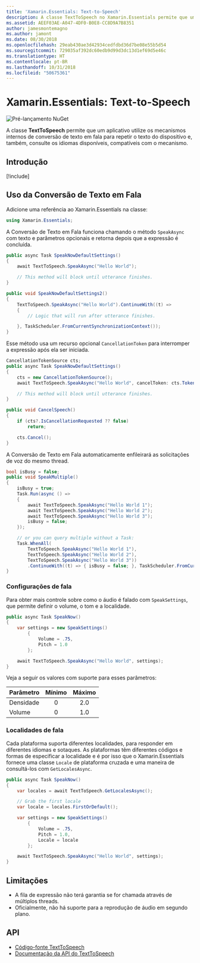 ```yaml
---
title: 'Xamarin.Essentials: Text-to-Speech'
description: A classe TextToSpeech no Xamarin.Essentials permite que um aplicativo utilize os mecanismos internos de conversão de texto em fala para repetir o texto do dispositivo e, também, consulte os idiomas disponíveis, compatíveis com o mecanismo.
ms.assetid: AEEF03AE-A047-4DF0-B0E8-CC8D9A7B8351
author: jamesmontemagno
ms.author: jamont
ms.date: 08/30/2018
ms.openlocfilehash: 29eab430ae3d42934cedfdbd36d7be08e55b5d54
ms.sourcegitcommit: 729035af392dc60edb9d99d3dc13d1ef69d5e46c
ms.translationtype: HT
ms.contentlocale: pt-BR
ms.lasthandoff: 10/31/2018
ms.locfileid: "50675361"
---
```

# <a name="xamarinessentials-text-to-speech"></a>Xamarin.Essentials: Text-to-Speech

![Pré-lançamento NuGet](~/media/shared/pre-release.png)

A classe **TextToSpeech** permite que um aplicativo utilize os mecanismos internos de conversão de texto em fala para repetir o texto do dispositivo e, também, consulte os idiomas disponíveis, compatíveis com o mecanismo.

## <a name="get-started"></a>Introdução

[!include[](~/essentials/includes/get-started.md)]

## <a name="using-text-to-speech"></a>Uso da Conversão de Texto em Fala

Adicione uma referência ao Xamarin.Essentials na classe:

```csharp
using Xamarin.Essentials;
```

A Conversão de Texto em Fala funciona chamando o método `SpeakAsync` com texto e parâmetros opcionais e retorna depois que a expressão é concluída.

```csharp
public async Task SpeakNowDefaultSettings()
{
    await TextToSpeech.SpeakAsync("Hello World");

    // This method will block until utterance finishes.
}

public void SpeakNowDefaultSettings2()
{
    TextToSpeech.SpeakAsync("Hello World").ContinueWith((t) =>
    {
        // Logic that will run after utterance finishes.

    }, TaskScheduler.FromCurrentSynchronizationContext());
}
```

Esse método usa um recurso opcional `CancellationToken` para interromper a expressão após ela ser iniciada.

```csharp
CancellationTokenSource cts;
public async Task SpeakNowDefaultSettings()
{
    cts = new CancellationTokenSource();
    await TextToSpeech.SpeakAsync("Hello World", cancelToken: cts.Token);

    // This method will block until utterance finishes.
}

public void CancelSpeech()
{
    if (cts?.IsCancellationRequested ?? false)
        return;

    cts.Cancel();
}
```

A Conversão de Texto em Fala automaticamente enfileirará as solicitações de voz do mesmo thread.

```csharp
bool isBusy = false;
public void SpeakMultiple()
{
    isBusy = true;
    Task.Run(async () =>
    {
        await TextToSpeech.SpeakAsync("Hello World 1");
        await TextToSpeech.SpeakAsync("Hello World 2");
        await TextToSpeech.SpeakAsync("Hello World 3");
        isBusy = false;
    });

    // or you can query multiple without a Task:
    Task.WhenAll(
        TextToSpeech.SpeakAsync("Hello World 1"),
        TextToSpeech.SpeakAsync("Hello World 2"),
        TextToSpeech.SpeakAsync("Hello World 3"))
        .ContinueWith((t) => { isBusy = false; }, TaskScheduler.FromCurrentSynchronizationContext());
}
```

### <a name="speech-settings"></a>Configurações de fala

Para obter mais controle sobre como o áudio é falado com `SpeakSettings`, que permite definir o volume, o tom e a localidade.

```csharp
public async Task SpeakNow()
{
    var settings = new SpeakSettings()
        {
            Volume = .75,
            Pitch = 1.0
        };

    await TextToSpeech.SpeakAsync("Hello World", settings);
}
```

Veja a seguir os valores com suporte para esses parâmetros:

| Parâmetro | Mínimo | Máximo |
| --- | :---: | :---: |
| Densidade | 0 | 2.0 |
| Volume | 0 | 1.0 |

### <a name="speech-locales"></a>Localidades de fala

Cada plataforma suporta diferentes localidades, para responder em diferentes idiomas e sotaques. As plataformas têm diferentes códigos e formas de especificar a localidade e é por isso que o Xamarin.Essentials fornece uma classe `Locale` de plataforma cruzada e uma maneira de consultá-los com `GetLocalesAsync`.

```csharp
public async Task SpeakNow()
{
    var locales = await TextToSpeech.GetLocalesAsync();

    // Grab the first locale
    var locale = locales.FirstOrDefault();

    var settings = new SpeakSettings()
        {
            Volume = .75,
            Pitch = 1.0,
            Locale = locale
        };

    await TextToSpeech.SpeakAsync("Hello World", settings);
}
```

## <a name="limitations"></a>Limitações

- A fila de expressão não terá garantia se for chamada através de múltiplos threads.
- Oficialmente, não há suporte para a reprodução de áudio em segundo plano.

## <a name="api"></a>API

- [Código-fonte TextToSpeech](https://github.com/xamarin/Essentials/tree/master/Xamarin.Essentials/TextToSpeech)
- [Documentação da API do TextToSpeech](xref:Xamarin.Essentials.TextToSpeech)
